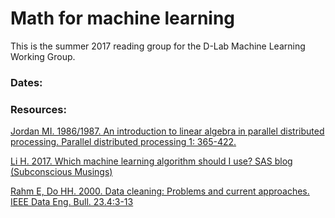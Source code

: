 # Math for machine learning
This is the summer 2017 reading group for the D-Lab Machine Learning Working Group.  

### Dates: 

### Resources: 
[Jordan MI. 1986/1987. An introduction to linear algebra in parallel distributed processing. Parallel distributed processing 1: 365-422.](https://www.cs.cmu.edu/afs/cs/academic/class/15883-f15/readings/jordan-1986-ch9.pdf)

[Li H. 2017. Which machine learning algorithm should I use? SAS blog (Subconscious Musings)](http://blogs.sas.com/content/subconsciousmusings/2017/04/12/machine-learning-algorithm-use/)

[Rahm E, Do HH. 2000. Data cleaning: Problems and current approaches. IEEE Data Eng. Bull. 23.4:3-13](https://dbs.uni-leipzig.de/en/publication/title/data_cleaning_problems_and_current_approaches)
